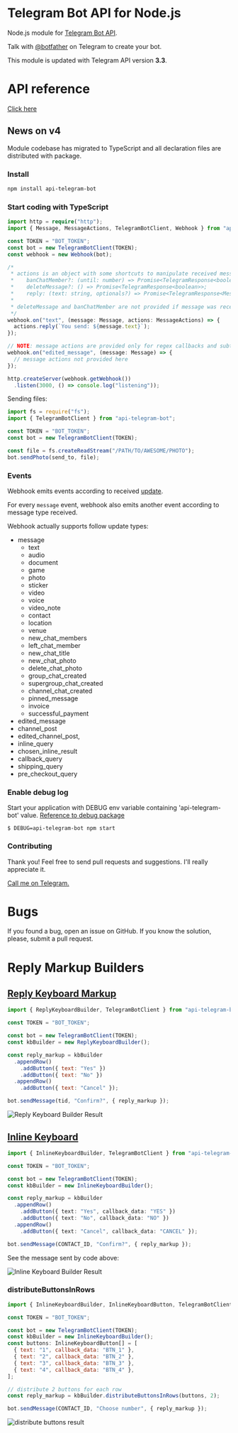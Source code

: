 # Telegram Bot API for Node.js

Node.js module for [Telegram Bot API](https://core.telegram.org/bots/api).

Talk with [@botfather](https://telegram.me/BotFather) on Telegram to create your bot.

This module is updated with Telegram API version **3.3**.

# API reference

[Click here](https://github.com/felipebergamin/api-telegram-bot/blob/master/docs/api.md)

## News on v4

Module codebase has migrated to TypeScript and all declaration files are distributed with package.

### Install
```sh
npm install api-telegram-bot
```
### Start coding with TypeScript
```ts
import http = require("http");
import { Message, MessageActions, TelegramBotClient, Webhook } from "api-telegram-bot";

const TOKEN = "BOT_TOKEN";
const bot = new TelegramBotClient(TOKEN);
const webhook = new Webhook(bot);

/*
 * actions is an object with some shortcuts to manipulate received message:
 *    banChatMember?: (until: number) => Promise<TelegramResponse<boolean>>
 *    deleteMessage?: () => Promise<TelegramResponse<boolean>>;
 *    reply: (text: string, optionals?) => Promise<TelegramResponse<Message>>;
 * 
 * deleteMessage and banChatMember are not provided if message was received on private chats
 */
webhook.on("text", (message: Message, actions: MessageActions) => {
  actions.reply(`You send: ${message.text}`);
});

// NOTE: message actions are provided only for regex callbacks and subtypes of message events
webhook.on("edited_message", (message: Message) => {
  // message actions not provided here
});

http.createServer(webhook.getWebhook())
  .listen(3000, () => console.log("listening"));

```

Sending files:
```js
import fs = require("fs");
import { TelegramBotClient } from "api-telegram-bot";

const TOKEN = "BOT_TOKEN";
const bot = new TelegramBotClient(TOKEN);

const file = fs.createReadStream("/PATH/TO/AWESOME/PHOTO");
bot.sendPhoto(send_to, file);
```

### Events
Webhook emits events according to received [update](https://core.telegram.org/bots/api#update).

For every `message` event, webhook also emits another event according to message type received.

Webhook actually supports follow update types:
* message
  * text
  * audio
  * document
  * game
  * photo
  * sticker
  * video
  * voice
  * video_note
  * contact
  * location
  * venue
  * new_chat_members
  * left_chat_member
  * new_chat_title
  * new_chat_photo
  * delete_chat_photo
  * group_chat_created
  * supergroup_chat_created
  * channel_chat_created
  * pinned_message
  * invoice
  * successful_payment
* edited_message
* channel_post
* edited_channel_post,
* inline_query
* chosen_inline_result
* callback_query
* shipping_query
* pre_checkout_query

### Enable debug log
Start your application with DEBUG env variable containing 'api-telegram-bot' value.
[Reference to debug package](https://www.npmjs.com/package/debug)

```
$ DEBUG=api-telegram-bot npm start
```

### Contributing

Thank you! Feel free to send pull requests and suggestions. I'll really appreciate it.

[Call me on Telegram.](https://t.me/felipebergamin)

# Bugs

If you found a bug, open an issue on GitHub. If you know the solution, please, submit a pull request.

# Reply Markup Builders

## [Reply Keyboard Markup](https://core.telegram.org/bots/api#replykeyboardmarkup)

```js
import { ReplyKeyboardBuilder, TelegramBotClient } from "api-telegram-bot";

const TOKEN = "BOT_TOKEN";

const bot = new TelegramBotClient(TOKEN);
const kbBuilder = new ReplyKeyboardBuilder();

const reply_markup = kbBuilder
  .appendRow()
    .addButton({ text: "Yes" })
    .addButton({ text: "No" })
  .appendRow()
    .addButton({ text: "Cancel" });

bot.sendMessage(tid, "Confirm?", { reply_markup });
```

![Reply Keyboard Builder Result](https://image.ibb.co/h2g9N6/Screenshot_20171215_102656.png)

## [Inline Keyboard](https://core.telegram.org/bots/api#inlinekeyboardmarkup)

```ts
import { InlineKeyboardBuilder, TelegramBotClient } from "api-telegram-bot";

const TOKEN = "BOT_TOKEN";

const bot = new TelegramBotClient(TOKEN);
const kbBuilder = new InlineKeyboardBuilder();

const reply_markup = kbBuilder
  .appendRow()
    .addButton({ text: "Yes", callback_data: "YES" })
    .addButton({ text: "No", callback_data: "NO" })
  .appendRow()
    .addButton({ text: "Cancel", callback_data: "CANCEL" });

bot.sendMessage(CONTACT_ID, "Confirm?", { reply_markup });
```

See the message sent by code above:

![Inline Keyboard Builder Result](https://image.ibb.co/kQOH9m/Screenshot_20171215_095919.png)

### distributeButtonsInRows

```js
import { InlineKeyboardBuilder, InlineKeyboardButton, TelegramBotClient } from "api-telegram-bot";

const TOKEN = "BOT_TOKEN";

const bot = new TelegramBotClient(TOKEN);
const kbBuilder = new InlineKeyboardBuilder();
const buttons: InlineKeyboardButton[] = [
  { text: "1", callback_data: "BTN_1" },
  { text: "2", callback_data: "BTN_2" },
  { text: "3", callback_data: "BTN_3" },
  { text: "4", callback_data: "BTN_4" },
];

// distribute 2 buttons for each row
const reply_markup = kbBuilder.distributeButtonsInRows(buttons, 2);

bot.sendMessage(CONTACT_ID, "Choose number", { reply_markup });
```

![distribute buttons result](https://image.ibb.co/mXPFUm/Screenshot_20171215_103502.png)